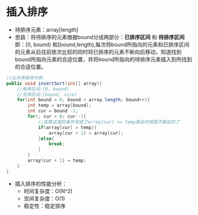 # 插入排序

- 待排序元素：array[length]
- 思路：将待排序的元素根据bound分成两部分：**已排序区间** 和 **待排序区间**即：[0, bound) 和[bound,length),每次将bound所指向的元素和已排序区间的元素从后往前依次比较的同时将已排序的元素不断向后移动，知道找到bound所指向元素的合适位置，并将bound所指向的待排序元素插入到所找到的合适位置。

```java
//以升序排序为例
public void insertSort(int[] array){
    //有序区间:[0, bound)
    //无序区间:[bound, size)
    for(int bound = 0; bound < array.length; bound++){
        int temp = array[bound];
        int cur = bound -1;
        for(; cur > 0; cur--){
            //如果这里的条件写成了array[cur] >= temp那此时就是不稳定的了
            if(array[cur] > temp){
                array[cur + 1] = array[cur];
            }else{
                break;
            }
        }
        array[cur + 1] = temp;
    }
}
```



- 插入排序的性能分析：
    - 时间复杂度：O(N^2)
    - 空间复杂度：O(1)
    - 稳定性：稳定排序